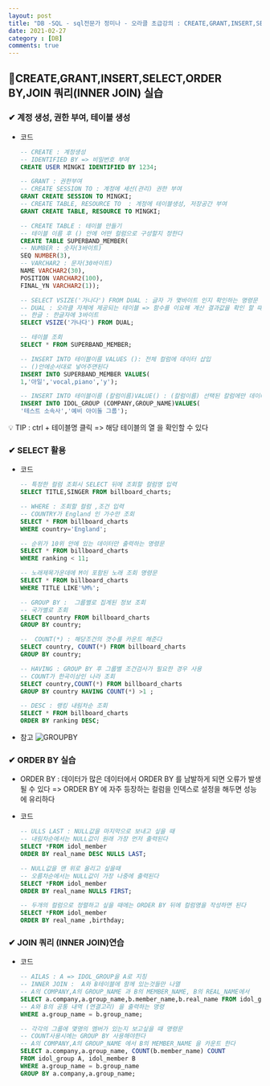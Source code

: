 ```yaml
---
layout: post
title: "DB -SQL - sql전문가 정미나 - 오라클 초급강의 : CREATE,GRANT,INSERT,SELECT,ORDER BY,JOIN 쿼리(INNER JOIN)"
date: 2021-02-27
category : [DB]
comments: true
---
```


## 🔷CREATE,GRANT,INSERT,SELECT,ORDER BY,JOIN 쿼리(INNER JOIN) 실습

### ✔ 계정 생성, 권한 부여, 테이블 생성

- 코드
    ```sql
    -- CREATE : 계정생성 
    -- IDENTIFIED BY => 비밀번호 부여
    CREATE USER MINGKI IDENTIFIED BY 1234;

    -- GRANT : 권한부여
    -- CREATE SESSION TO : 계정에 세선(관리) 권한 부여
    GRANT CREATE SESSION TO MINGKI;
    -- CREATE TABLE, RESOURCE TO  : 계정에 테이블생성, 저장공간 부여
    GRANT CREATE TABLE, RESOURCE TO MINGKI;

    -- CREATE TABLE : 테이블 만들기
    -- 테이블 이름 후 () 안에 어떤 컬럼으로 구성할지 정한다
    CREATE TABLE SUPERBAND_MEMBER(
    -- NUMBER : 숫자(3바이트)
    SEQ NUMBER(3),
    -- VARCHAR2 : 문자(30바이트)
    NAME VARCHAR2(30),
    POSITION VARCHAR2(100),
    FINAL_YN VARCHAR2(1));

    -- SELECT VSIZE('가나다') FROM DUAL : 글자 가 몇바이트 인지 확인하는 명령문
    -- DUAL : 오라클 자체에 제공되는 테이블 => 함수를 이요해 계산 결과값을 확인 할 떄 사용 하는 테이블이다
    -- 한글 : 한글자에 3바이트
    SELECT VSIZE('가나다') FROM DUAL;

    -- 테이블 조회
    SELECT * FROM SUPERBAND_MEMBER;

    -- INSERT INTO 테이블이름 VALUES (): 전체 컬럼에 데이터 삽입
    -- ()안에순서대로 넣어주면된다
    INSERT INTO SUPERBAND_MEMBER VALUES(
    1,'아일','vocal,piano','y');

    -- INSERT INTO 테이블이름 (칼럼이름)VALUE() : (칼럼이름) 선택된 칼럼에만 데이터를 넣는 명령문
    INSERT INTO IDOL_GROUP (COMPANY,GROUP_NAME)VALUES(
    '테스트 소속사','예비 아이돌 그룹');
    ```
💡 TIP :  ctrl + 테이블명 클릭 => 해당 테이블의 열 을 확인할 수 있다


### ✔ SELECT 활용

- 코드
    ```SQL
    -- 특정한 컬럼 조회시 SELECT 뒤에 조회할 컬럼명 입력
    SELECT TITLE,SINGER FROM billboard_charts;

    -- WHERE : 조회할 컬럼 ,조건 입력
    -- COUNTRY가 England 인 가수만 조회
    SELECT * FROM billboard_charts 
    WHERE country='England';

    -- 순위가 10위 안에 있는 데이터만 출력하는 명령문
    SELECT * FROM billboard_charts 
    WHERE ranking < 11;

    -- 노래제목가운데에 M이 포함된 노래 조회 명령문
    SELECT * FROM billboard_charts 
    WHERE TITLE LIKE'%M%';

    -- GROUP BY :  그룹별로 집계된 정보 조회
    -- 국가별로 조회
    SELECT country FROM billboard_charts 
    GROUP BY country;

    --  COUNT(*) : 해당조건의 갯수를 카운트 해준다
    SELECT country, COUNT(*) FROM billboard_charts 
    GROUP BY country;

    -- HAVING : GROUP BY 후 그룹별 조건검사가 필요한 경우 사용
    -- COUNT가 한곡이상인 나라 조회
    SELECT country,COUNT(*) FROM billboard_charts 
    GROUP BY country HAVING COUNT(*) >1 ;

    -- DESC : 랭킹 내림차순 조회
    SELECT * FROM billboard_charts 
    ORDER BY ranking DESC;
    ```
* 참고
![GROUPBY](https://user-images.githubusercontent.com/65608960/109389014-d51fb600-794d-11eb-814e-24a26dfddbf4.JPG)


### ✔ ORDER BY 실습

- ORDER BY : 데이터가 많은 데이터에서 ORDER BY 를 남발하게 되면 오류가 발생될 수 있다
=> ORDER BY 에 자주 등장하는 컬럼을 인덱스로 설정을 해두면 성능에 유리하다

- 코드
    ```SQL
    -- ULLS LAST : NULL값을 마지막으로 보내고 싶을 때
    -- 내림차순에서는 NULL값이 원래 가장 먼저 출력된다
    SELECT *FROM idol_member
    ORDER BY real_name DESC NULLS LAST;

    -- NULL값을 맨 위로 올리고 싶을때
    -- 오름차순에서는 NULL값이 가장 나중에 출력된다
    SELECT *FROM idol_member
    ORDER BY real_name NULLS FIRST;

    -- 두개의 컬럼으로 정렬하고 싶을 때에는 ORDER BY 뒤에 컬럼명을 작성하면 된다
    SELECT *FROM idol_member
    ORDER BY real_name ,birthday;
    ```

### ✔ JOIN 쿼리 (INNER JOIN)연습

- 코드

    ```SQL
    -- AILAS : A => IDOL_GROUP을 A로 지칭
    -- INNER JOIN :  A와 B테이블에 함께 있는것들만 나열
    -- A의 COMPANY,A의 GROUP_NAME 과 B의 MEMBER_NAME, B의 REAL_NAME에서
    SELECT a.company,a.group_name,b.member_name,b.real_name FROM idol_group A,idol_member B 
    -- A와 B의 공통 내역 (연결고리) 을 출력하는 명령
    WHERE a.group_name = b.group_name;

    -- 각각의 그룹에 몇명의 멤버가 있는지 보고싶을 때 명령문
    -- COUNT사용시에는 GROUP BY 사용해야한다
    -- A의 COMPANY,A의 GROUP_NAME 에서 B의 MEMBER_NAME 을 카운트 한다
    SELECT a.company,a.group_name, COUNT(b.member_name) COUNT
    FROM idol_group A, idol_member B 
    WHERE a.group_name = b.group_name
    GROUP BY a.company,a.group_name;
    ```
